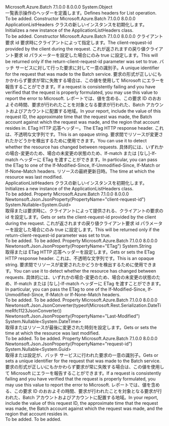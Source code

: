 <Type Name="ApplicationListHeaders" FullName="Microsoft.Azure.Batch.Protocol.Models.ApplicationListHeaders">
  <TypeSignature Language="C#" Value="public class ApplicationListHeaders" />
  <TypeSignature Language="ILAsm" Value=".class public auto ansi beforefieldinit ApplicationListHeaders extends System.Object" />
  <TypeSignature Language="DocId" Value="T:Microsoft.Azure.Batch.Protocol.Models.ApplicationListHeaders" />
  <TypeSignature Language="VB.NET" Value="Public Class ApplicationListHeaders" />
  <TypeSignature Language="F#" Value="type ApplicationListHeaders = class" />
  <AssemblyInfo>
    <AssemblyName>Microsoft.Azure.Batch</AssemblyName>
    <AssemblyVersion>7.1.0.0</AssemblyVersion>
    <AssemblyVersion>8.0.0.0</AssemblyVersion>
  </AssemblyInfo>
  <Base>
    <BaseTypeName>System.Object</BaseTypeName>
  </Base>
  <Interfaces />
  <Docs>
    <summary>
            <span data-ttu-id="afe2c-101">一覧表示操作のヘッダーを定義します。</span><span class="sxs-lookup"><span data-stu-id="afe2c-101">Defines headers for List operation.</span></span>
            </summary>
    <remarks>To be added.</remarks>
  </Docs>
  <Members>
    <Member MemberName=".ctor">
      <MemberSignature Language="C#" Value="public ApplicationListHeaders ();" />
      <MemberSignature Language="ILAsm" Value=".method public hidebysig specialname rtspecialname instance void .ctor() cil managed" />
      <MemberSignature Language="DocId" Value="M:Microsoft.Azure.Batch.Protocol.Models.ApplicationListHeaders.#ctor" />
      <MemberSignature Language="VB.NET" Value="Public Sub New ()" />
      <MemberType>Constructor</MemberType>
      <AssemblyInfo>
        <AssemblyName>Microsoft.Azure.Batch</AssemblyName>
        <AssemblyVersion>7.1.0.0</AssemblyVersion>
        <AssemblyVersion>8.0.0.0</AssemblyVersion>
      </AssemblyInfo>
      <Parameters />
      <Docs>
        <summary>
            <span data-ttu-id="afe2c-102">ApplicationListHeaders クラスの新しいインスタンスを初期化します。</span><span class="sxs-lookup"><span data-stu-id="afe2c-102">Initializes a new instance of the ApplicationListHeaders class.</span></span>
            </summary>
        <remarks>To be added.</remarks>
      </Docs>
    </Member>
    <Member MemberName=".ctor">
      <MemberSignature Language="C#" Value="public ApplicationListHeaders (Nullable&lt;Guid&gt; clientRequestId = null, Nullable&lt;Guid&gt; requestId = null, string eTag = null, Nullable&lt;DateTime&gt; lastModified = null);" />
      <MemberSignature Language="ILAsm" Value=".method public hidebysig specialname rtspecialname instance void .ctor(valuetype System.Nullable`1&lt;valuetype System.Guid&gt; clientRequestId, valuetype System.Nullable`1&lt;valuetype System.Guid&gt; requestId, string eTag, valuetype System.Nullable`1&lt;valuetype System.DateTime&gt; lastModified) cil managed" />
      <MemberSignature Language="DocId" Value="M:Microsoft.Azure.Batch.Protocol.Models.ApplicationListHeaders.#ctor(System.Nullable{System.Guid},System.Nullable{System.Guid},System.String,System.Nullable{System.DateTime})" />
      <MemberSignature Language="VB.NET" Value="Public Sub New (Optional clientRequestId As Nullable(Of Guid) = null, Optional requestId As Nullable(Of Guid) = null, Optional eTag As String = null, Optional lastModified As Nullable(Of DateTime) = null)" />
      <MemberSignature Language="F#" Value="new Microsoft.Azure.Batch.Protocol.Models.ApplicationListHeaders : Nullable&lt;Guid&gt; * Nullable&lt;Guid&gt; * string * Nullable&lt;DateTime&gt; -&gt; Microsoft.Azure.Batch.Protocol.Models.ApplicationListHeaders" Usage="new Microsoft.Azure.Batch.Protocol.Models.ApplicationListHeaders (clientRequestId, requestId, eTag, lastModified)" />
      <MemberType>Constructor</MemberType>
      <AssemblyInfo>
        <AssemblyName>Microsoft.Azure.Batch</AssemblyName>
        <AssemblyVersion>7.1.0.0</AssemblyVersion>
        <AssemblyVersion>8.0.0.0</AssemblyVersion>
      </AssemblyInfo>
      <Parameters>
        <Parameter Name="clientRequestId" Type="System.Nullable&lt;System.Guid&gt;" />
        <Parameter Name="requestId" Type="System.Nullable&lt;System.Guid&gt;" />
        <Parameter Name="eTag" Type="System.String" />
        <Parameter Name="lastModified" Type="System.Nullable&lt;System.DateTime&gt;" />
      </Parameters>
      <Docs>
        <param name="clientRequestId"><span data-ttu-id="afe2c-103">クライアント要求 id 要求時にクライアントによって指定します。</span><span class="sxs-lookup"><span data-stu-id="afe2c-103">The client-request-id provided by the client during the request.</span></span> <span data-ttu-id="afe2c-104">これが返されますの戻り値クライアント要求 id パラメーターを設定した場合にのみ true に設定します。</span><span class="sxs-lookup"><span data-stu-id="afe2c-104">This will be returned only if the return-client-request-id parameter was set to true.</span></span></param>
        <param name="requestId"><span data-ttu-id="afe2c-105">バッチ サービスに対して行った要求に対して一意の識別子。</span><span class="sxs-lookup"><span data-stu-id="afe2c-105">A unique identifier for the request that was made to the Batch service.</span></span> <span data-ttu-id="afe2c-106">要求の形式が正しいにもかかわらず要求が常に失敗する場合は、この値を使用して Microsoft にエラーを報告することができます。</span><span class="sxs-lookup"><span data-stu-id="afe2c-106">If a request is consistently failing and you have verified that the request is properly formulated, you may use this value to report the error to Microsoft.</span></span> <span data-ttu-id="afe2c-107">レポートでは、値を含める、この要求 ID のおおよその時間、要求が行われたことを対象となる要求が行われた、Batch アカウントおよびアカウントに配置する地域。</span><span class="sxs-lookup"><span data-stu-id="afe2c-107">In your report, include the value of this request ID, the approximate time that the request was made, the Batch account against which the request was made, and the region that account resides in.</span></span></param>
        <param name="eTag"><span data-ttu-id="afe2c-108">ETag HTTP 応答ヘッダー。</span><span class="sxs-lookup"><span data-stu-id="afe2c-108">The ETag HTTP response header.</span></span> <span data-ttu-id="afe2c-109">これは、不透明な文字列です。</span><span class="sxs-lookup"><span data-stu-id="afe2c-109">This is an opaque string.</span></span> <span data-ttu-id="afe2c-110">要求間でリソースが変更されたかどうかを検出するために使用できます。</span><span class="sxs-lookup"><span data-stu-id="afe2c-110">You can use it to detect whether the resource has changed between requests.</span></span> <span data-ttu-id="afe2c-111">具体的には、いずれかの場合-変更のため、場合の未変更の状態のため、If-match または [なし]-If-match ヘッダーに ETag を渡すことができます。</span><span class="sxs-lookup"><span data-stu-id="afe2c-111">In particular, you can pass the ETag to one of the If-Modified-Since, If-Unmodified-Since, If-Match or If-None-Match headers.</span></span></param>
        <param name="lastModified"><span data-ttu-id="afe2c-112">リソースの最終更新日時。</span><span class="sxs-lookup"><span data-stu-id="afe2c-112">The time at which the resource was last modified.</span></span></param>
        <summary>
            <span data-ttu-id="afe2c-113">ApplicationListHeaders クラスの新しいインスタンスを初期化します。</span><span class="sxs-lookup"><span data-stu-id="afe2c-113">Initializes a new instance of the ApplicationListHeaders class.</span></span>
            </summary>
        <remarks>To be added.</remarks>
      </Docs>
    </Member>
    <Member MemberName="ClientRequestId">
      <MemberSignature Language="C#" Value="public Nullable&lt;Guid&gt; ClientRequestId { get; set; }" />
      <MemberSignature Language="ILAsm" Value=".property instance valuetype System.Nullable`1&lt;valuetype System.Guid&gt; ClientRequestId" />
      <MemberSignature Language="DocId" Value="P:Microsoft.Azure.Batch.Protocol.Models.ApplicationListHeaders.ClientRequestId" />
      <MemberSignature Language="VB.NET" Value="Public Property ClientRequestId As Nullable(Of Guid)" />
      <MemberSignature Language="F#" Value="member this.ClientRequestId : Nullable&lt;Guid&gt; with get, set" Usage="Microsoft.Azure.Batch.Protocol.Models.ApplicationListHeaders.ClientRequestId" />
      <MemberType>Property</MemberType>
      <AssemblyInfo>
        <AssemblyName>Microsoft.Azure.Batch</AssemblyName>
        <AssemblyVersion>7.1.0.0</AssemblyVersion>
        <AssemblyVersion>8.0.0.0</AssemblyVersion>
      </AssemblyInfo>
      <Attributes>
        <Attribute>
          <AttributeName>Newtonsoft.Json.JsonProperty(PropertyName="client-request-id")</AttributeName>
        </Attribute>
      </Attributes>
      <ReturnValue>
        <ReturnType>System.Nullable&lt;System.Guid&gt;</ReturnType>
      </ReturnValue>
      <Docs>
        <summary>
            <span data-ttu-id="afe2c-114">取得または要求時に、クライアントによって提供される、クライアントの要求の id を設定します。</span><span class="sxs-lookup"><span data-stu-id="afe2c-114">Gets or sets the client-request-id provided by the client during the request.</span></span> <span data-ttu-id="afe2c-115">これが返されますの戻り値クライアント要求 id パラメーターを設定した場合にのみ true に設定します。</span><span class="sxs-lookup"><span data-stu-id="afe2c-115">This will be returned only if the return-client-request-id parameter was set to true.</span></span>
            </summary>
        <value>To be added.</value>
        <remarks>To be added.</remarks>
      </Docs>
    </Member>
    <Member MemberName="ETag">
      <MemberSignature Language="C#" Value="public string ETag { get; set; }" />
      <MemberSignature Language="ILAsm" Value=".property instance string ETag" />
      <MemberSignature Language="DocId" Value="P:Microsoft.Azure.Batch.Protocol.Models.ApplicationListHeaders.ETag" />
      <MemberSignature Language="VB.NET" Value="Public Property ETag As String" />
      <MemberSignature Language="F#" Value="member this.ETag : string with get, set" Usage="Microsoft.Azure.Batch.Protocol.Models.ApplicationListHeaders.ETag" />
      <MemberType>Property</MemberType>
      <AssemblyInfo>
        <AssemblyName>Microsoft.Azure.Batch</AssemblyName>
        <AssemblyVersion>7.1.0.0</AssemblyVersion>
        <AssemblyVersion>8.0.0.0</AssemblyVersion>
      </AssemblyInfo>
      <Attributes>
        <Attribute>
          <AttributeName>Newtonsoft.Json.JsonProperty(PropertyName="ETag")</AttributeName>
        </Attribute>
      </Attributes>
      <ReturnValue>
        <ReturnType>System.String</ReturnType>
      </ReturnValue>
      <Docs>
        <summary>
            <span data-ttu-id="afe2c-116">取得または ETag HTTP 応答ヘッダーを設定します。</span><span class="sxs-lookup"><span data-stu-id="afe2c-116">Gets or sets the ETag HTTP response header.</span></span> <span data-ttu-id="afe2c-117">これは、不透明な文字列です。</span><span class="sxs-lookup"><span data-stu-id="afe2c-117">This is an opaque string.</span></span> <span data-ttu-id="afe2c-118">要求間でリソースが変更されたかどうかを検出するために使用できます。</span><span class="sxs-lookup"><span data-stu-id="afe2c-118">You can use it to detect whether the resource has changed between requests.</span></span> <span data-ttu-id="afe2c-119">具体的には、いずれかの場合-変更のため、場合の未変更の状態のため、If-match または [なし]-If-match ヘッダーに ETag を渡すことができます。</span><span class="sxs-lookup"><span data-stu-id="afe2c-119">In particular, you can pass the ETag to one of the If-Modified-Since, If-Unmodified-Since, If-Match or If-None-Match headers.</span></span>
            </summary>
        <value>To be added.</value>
        <remarks>To be added.</remarks>
      </Docs>
    </Member>
    <Member MemberName="LastModified">
      <MemberSignature Language="C#" Value="public Nullable&lt;DateTime&gt; LastModified { get; set; }" />
      <MemberSignature Language="ILAsm" Value=".property instance valuetype System.Nullable`1&lt;valuetype System.DateTime&gt; LastModified" />
      <MemberSignature Language="DocId" Value="P:Microsoft.Azure.Batch.Protocol.Models.ApplicationListHeaders.LastModified" />
      <MemberSignature Language="VB.NET" Value="Public Property LastModified As Nullable(Of DateTime)" />
      <MemberSignature Language="F#" Value="member this.LastModified : Nullable&lt;DateTime&gt; with get, set" Usage="Microsoft.Azure.Batch.Protocol.Models.ApplicationListHeaders.LastModified" />
      <MemberType>Property</MemberType>
      <AssemblyInfo>
        <AssemblyName>Microsoft.Azure.Batch</AssemblyName>
        <AssemblyVersion>7.1.0.0</AssemblyVersion>
        <AssemblyVersion>8.0.0.0</AssemblyVersion>
      </AssemblyInfo>
      <Attributes>
        <Attribute>
          <AttributeName>Newtonsoft.Json.JsonConverter(typeof(Microsoft.Rest.Serialization.DateTimeRfc1123JsonConverter))</AttributeName>
        </Attribute>
        <Attribute>
          <AttributeName>Newtonsoft.Json.JsonProperty(PropertyName="Last-Modified")</AttributeName>
        </Attribute>
      </Attributes>
      <ReturnValue>
        <ReturnType>System.Nullable&lt;System.DateTime&gt;</ReturnType>
      </ReturnValue>
      <Docs>
        <summary>
            <span data-ttu-id="afe2c-120">取得またはリソースが最後に変更された時刻を設定します。</span><span class="sxs-lookup"><span data-stu-id="afe2c-120">Gets or sets the time at which the resource was last modified.</span></span>
            </summary>
        <value>To be added.</value>
        <remarks>To be added.</remarks>
      </Docs>
    </Member>
    <Member MemberName="RequestId">
      <MemberSignature Language="C#" Value="public Nullable&lt;Guid&gt; RequestId { get; set; }" />
      <MemberSignature Language="ILAsm" Value=".property instance valuetype System.Nullable`1&lt;valuetype System.Guid&gt; RequestId" />
      <MemberSignature Language="DocId" Value="P:Microsoft.Azure.Batch.Protocol.Models.ApplicationListHeaders.RequestId" />
      <MemberSignature Language="VB.NET" Value="Public Property RequestId As Nullable(Of Guid)" />
      <MemberSignature Language="F#" Value="member this.RequestId : Nullable&lt;Guid&gt; with get, set" Usage="Microsoft.Azure.Batch.Protocol.Models.ApplicationListHeaders.RequestId" />
      <MemberType>Property</MemberType>
      <AssemblyInfo>
        <AssemblyName>Microsoft.Azure.Batch</AssemblyName>
        <AssemblyVersion>7.1.0.0</AssemblyVersion>
        <AssemblyVersion>8.0.0.0</AssemblyVersion>
      </AssemblyInfo>
      <Attributes>
        <Attribute>
          <AttributeName>Newtonsoft.Json.JsonProperty(PropertyName="request-id")</AttributeName>
        </Attribute>
      </Attributes>
      <ReturnValue>
        <ReturnType>System.Nullable&lt;System.Guid&gt;</ReturnType>
      </ReturnValue>
      <Docs>
        <summary>
            <span data-ttu-id="afe2c-121">取得または設定が、バッチ サービスに行われた要求の一意の識別子。</span><span class="sxs-lookup"><span data-stu-id="afe2c-121">Gets or sets a unique identifier for the request that was made to the Batch service.</span></span> <span data-ttu-id="afe2c-122">要求の形式が正しいにもかかわらず要求が常に失敗する場合は、この値を使用して Microsoft にエラーを報告することができます。</span><span class="sxs-lookup"><span data-stu-id="afe2c-122">If a request is consistently failing and you have verified that the request is properly formulated, you may use this value to report the error to Microsoft.</span></span> <span data-ttu-id="afe2c-123">レポートでは、値を含める、この要求 ID のおおよその時間、要求が行われたことを対象となる要求が行われた、Batch アカウントおよびアカウントに配置する地域。</span><span class="sxs-lookup"><span data-stu-id="afe2c-123">In your report, include the value of this request ID, the approximate time that the request was made, the Batch account against which the request was made, and the region that account resides in.</span></span>
            </summary>
        <value>To be added.</value>
        <remarks>To be added.</remarks>
      </Docs>
    </Member>
  </Members>
</Type>